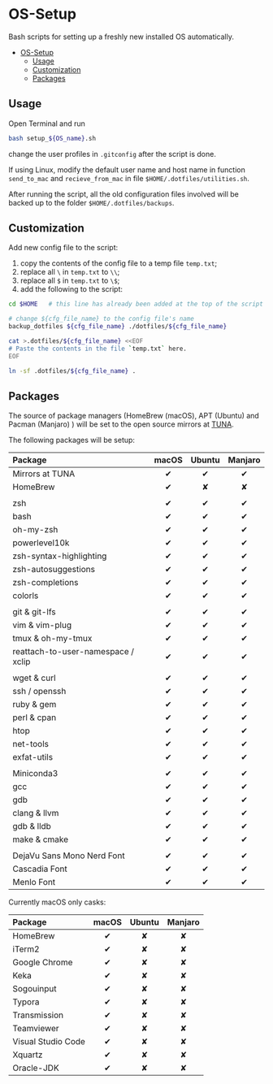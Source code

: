# OS-Setup

Bash scripts for setting up a freshly new installed OS automatically.

- [OS-Setup](#os-setup)
    - [Usage](#usage)
    - [Customization](#customization)
    - [Packages](#packages)

## Usage

Open Terminal and run

```bash
bash setup_${OS_name}.sh
```

change the user profiles in `.gitconfig` after the script is done.

If using Linux, modify the default user name and host name in function `send_to_mac` and `recieve_from_mac` in file `$HOME/.dotfiles/utilities.sh`.

After running the script, all the old configuration files involved will be backed up to the folder `$HOME/.dotfiles/backups`.

## Customization

Add new config file to the script:

1. copy the contents of the config file to a temp file `temp.txt`;
2. replace all `\` in `temp.txt` to `\\`;
3. replace all `$` in `temp.txt` to `\$`;
4. add the following to the script:

```bash
cd $HOME   # this line has already been added at the top of the script

# change ${cfg_file_name} to the config file's name
backup_dotfiles ${cfg_file_name} ./dotfiles/${cfg_file_name}

cat >.dotfiles/${cfg_file_name} <<EOF
# Paste the contents in the file `temp.txt` here.
EOF

ln -sf .dotfiles/${cfg_file_name} .
```

## Packages

The source of package managers (HomeBrew (macOS), APT (Ubuntu) and Pacman (Manjaro) ) will be set to the open source mirrors at [TUNA](https://mirrors.tuna.tsinghua.edu.cn).

The following packages will be setup:

| Package                            | macOS | Ubuntu | Manjaro |
| :--------------------------------- | :---: | :----: | :-----: |
| Mirrors at TUNA                    |   ✔   |   ✔    |    ✔    |
| HomeBrew                           |   ✔   |   ✘    |    ✘    |
|                                    |       |        |         |
| zsh                                |   ✔   |   ✔    |    ✔    |
| bash                               |   ✔   |   ✔    |    ✔    |
| oh-my-zsh                          |   ✔   |   ✔    |    ✔    |
| powerlevel10k                      |   ✔   |   ✔    |    ✔    |
| zsh-syntax-highlighting            |   ✔   |   ✔    |    ✔    |
| zsh-autosuggestions                |   ✔   |   ✔    |    ✔    |
| zsh-completions                    |   ✔   |   ✔    |    ✔    |
| colorls                            |   ✔   |   ✔    |    ✔    |
|                                    |       |        |         |
| git & git-lfs                      |   ✔   |   ✔    |    ✔    |
| vim & vim-plug                     |   ✔   |   ✔    |    ✔    |
| tmux & oh-my-tmux                  |   ✔   |   ✔    |    ✔    |
| reattach-to-user-namespace / xclip |   ✔   |   ✔    |    ✔    |
|                                    |       |        |         |
| wget & curl                        |   ✔   |   ✔    |    ✔    |
| ssh / openssh                      |   ✔   |   ✔    |    ✔    |
| ruby & gem                         |   ✔   |   ✔    |    ✔    |
| perl & cpan                        |   ✔   |   ✔    |    ✔    |
| htop                               |   ✔   |   ✔    |    ✔    |
| net-tools                          |   ✔   |   ✔    |    ✔    |
| exfat-utils                        |   ✔   |   ✔    |    ✔    |
|                                    |       |        |         |
| Miniconda3                         |   ✔   |   ✔    |    ✔    |
| gcc                                |   ✔   |   ✔    |    ✔    |
| gdb                                |   ✔   |   ✔    |    ✔    |
| clang & llvm                       |   ✔   |   ✔    |    ✔    |
| gdb & lldb                         |   ✔   |   ✔    |    ✔    |
| make & cmake                       |   ✔   |   ✔    |    ✔    |
|                                    |       |        |         |
| DejaVu Sans Mono Nerd Font         |   ✔   |   ✔    |    ✔    |
| Cascadia Font                      |   ✔   |   ✔    |    ✔    |
| Menlo Font                         |   ✔   |   ✔    |    ✔    |

Currently macOS only casks:

| Package            | macOS | Ubuntu | Manjaro |
| :----------------- | :---: | :----: | :-----: |
| HomeBrew           |   ✔   |   ✘    |    ✘    |
| iTerm2             |   ✔   |   ✘    |    ✘    |
| Google Chrome      |   ✔   |   ✘    |    ✘    |
| Keka               |   ✔   |   ✘    |    ✘    |
| Sogouinput         |   ✔   |   ✘    |    ✘    |
| Typora             |   ✔   |   ✘    |    ✘    |
| Transmission       |   ✔   |   ✘    |    ✘    |
| Teamviewer         |   ✔   |   ✘    |    ✘    |
| Visual Studio Code |   ✔   |   ✘    |    ✘    |
| Xquartz            |   ✔   |   ✘    |    ✘    |
| Oracle-JDK         |   ✔   |   ✘    |    ✘    |
